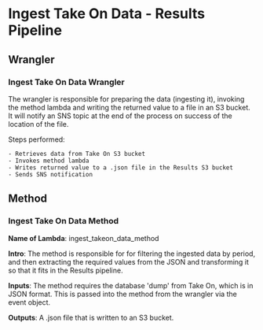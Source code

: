 # Ingest Take On Data - Results Pipeline

## Wrangler

### Ingest Take On Data Wrangler

The wrangler is responsible for preparing the data (ingesting it), invoking the method lambda and writing the returned value to a file in an S3 bucket. It will notify an SNS topic at the end of the process on success of the location of the file.

Steps performed:

    - Retrieves data from Take On S3 bucket
    - Invokes method lambda
    - Writes returned value to a .json file in the Results S3 bucket
    - Sends SNS notification

## Method

### Ingest Take On Data Method

**Name of Lambda**: ingest_takeon_data_method

**Intro**: The method is responsible for for filtering the ingested data by period, and then extracting the required values from the JSON and transforming it so that it fits in the Results pipeline.

**Inputs**: The method requires the database 'dump' from Take On, which is in JSON format. This is passed into the method from the wrangler via the event object.

**Outputs**: A .json file that is written to an S3 bucket.